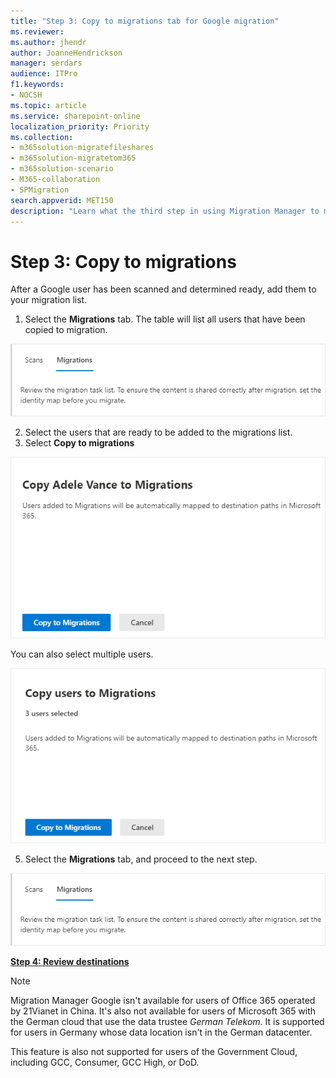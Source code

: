 ```yaml
---
title: "Step 3: Copy to migrations tab for Google migration"
ms.reviewer: 
ms.author: jhendr
author: JoanneHendrickson
manager: serdars
audience: ITPro
f1.keywords:
- NOCSH
ms.topic: article
ms.service: sharepoint-online
localization_priority: Priority
ms.collection:
- m365solution-migratefileshares
- m365solution-migratetom365
- m365solution-scenario 
- M365-collaboration
- SPMigration
search.appverid: MET150
description: "Learn what the third step in using Migration Manager to migrate Google Drive."
---
```


# Step 3: Copy to migrations

After a Google user has been scanned and determined ready, add them to your migration list.  

1. Select the **Migrations** tab. The table will list all users that have been copied to migration.

![Migrations tab](media/mm-box-migration-tab.png)

2. Select the users that are ready to be added to the migrations list.
3. Select **Copy to migrations**


![Google copy to migrations confirm](media/mm-box-copy-migrations-confirm.png)

 You can also select multiple users.

![Google copy to migration multiple users](media/mm-box-copy-migrations-multiple-confirm.png)


5. Select the **Migrations** tab, and proceed to the next step.

![Migrations tab](media/mm-box-migration-tab.png)


[**Step 4: Review destinations**](mm-box-step4-review-destinations.md)


>[!NOTE]
>Migration Manager Google isn't available for users of Office 365 operated by 21Vianet in China. It's also not available for users of Microsoft 365 with the German cloud that use the data trustee *German Telekom*. It is supported for users in Germany whose data location isn't in the German datacenter.
>
> This feature is also not supported for users of the Government Cloud, including GCC, Consumer, GCC High, or DoD.
